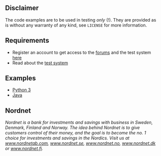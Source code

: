 ## Disclaimer
The code examples are to be used in testing *only* (!). They are provided as is
without any warranty of any kind, see `LICENSE` for more information.

## Requirements
* Register an account to get access to the
  [forums](https://api.test.nordnet.se) and the test system
  [here](https://api.test.nordnet.se/account/register)
* Read about the [test system](https://api.test.nordnet.se/projects/api/wiki/Test_system)

## Examples
* [Python 3](https://github.com/nordnet/next-api-v2-examples/tree/master/python3)
* [Java](https://github.com/nordnet/next-api-v2-examples/tree/master/java)

## Nordnet
_Nordnet is a bank for investments and savings with business in Sweden, Denmark, Finland and Norway. The idea behind Nordnet is to give customers control of their money, and the goal is to become the no. 1 choice for investments and savings in the Nordics. Visit us at www.nordnetab.com, www.nordnet.se, www.nordnet.no, www.nordnet.dk or www.nordnet.fi._
